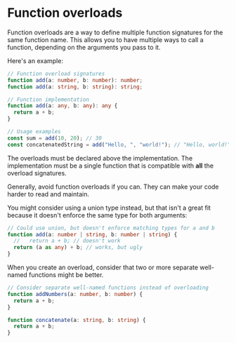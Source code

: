 # Function overloads

Function overloads are a way to define multiple function signatures for the same function name. This allows you to have multiple ways to call a function, depending on the arguments you pass to it.

Here's an example:

```typescript
// Function overload signatures
function add(a: number, b: number): number;
function add(a: string, b: string): string;

// Function implementation
function add(a: any, b: any): any {
  return a + b;
}

// Usage examples
const sum = add(10, 20); // 30
const concatenatedString = add("Hello, ", "world!"); // "Hello, world!"
```

The overloads must be declared above the implementation. The implementation must be a single function that is compatible with **all** the overload signatures.

Generally, avoid function overloads if you can. They can make your code harder to read and maintain.

You might consider using a union type instead, but that isn't a great fit because it doesn't enforce the same type for both arguments:

```typescript
// Could use union, but doesn't enforce matching types for a and b
function add(a: number | string, b: number | string) {
  //   return a + b; // doesn't work
  return (a as any) + b; // works, but ugly
}
```

When you create an overload, consider that two or more separate well-named functions might be better.

```ts
// Consider separate well-named functions instead of overloading
function addNumbers(a: number, b: number) {
  return a + b;
}

function concatenate(a: string, b: string) {
  return a + b;
}
```
